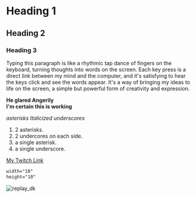 # Heading 1
## Heading 2
### Heading 3


Typing this paragraph is like a rhythmic tap dance of fingers on the keyboard, turning thoughts into words on the screen. Each key press is a direct link between my mind and the computer, and it's satisfying to hear the keys click and see the words appear. It's a way of bringing my ideas to life on the screen, a simple but powerful form of creativity and expression.

**He glared Angerily**     
 __I'm certain this is working__ 

*asterisks* 
 _Italicized underscores_

1. 2 asterisks.
2. 2 undercores on each side.
3. a single asterisk.
4. a single underscore.

[My Twitch Link](https://www.twitch.tv/replay_dk)


```html
width="10"
height="10"
```


<img class="InjectLayout-sc-1i43xsx-0 gljEcG tw-image tw-image-avatar" alt="replay_dk" src="https://static-cdn.jtvnw.net/jtv_user_pictures/82f96fb9-b79c-4e6b-b9d7-b793b0f3f2e9-profile_image-70x70.png">